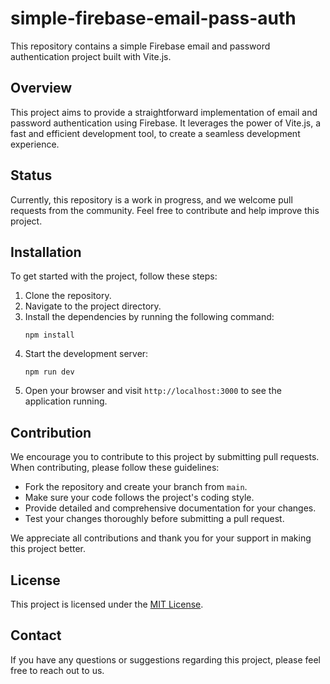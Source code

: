 # simple-firebase-email-pass-auth

This repository contains a simple Firebase email and password authentication project built with Vite.js.

## Overview
This project aims to provide a straightforward implementation of email and password authentication using Firebase. It leverages the power of Vite.js, a fast and efficient development tool, to create a seamless development experience.

## Status
Currently, this repository is a work in progress, and we welcome pull requests from the community. Feel free to contribute and help improve this project.

## Installation
To get started with the project, follow these steps:

1. Clone the repository.
2. Navigate to the project directory.
3. Install the dependencies by running the following command:
   ```
   npm install
   ```
4. Start the development server:
   ```
   npm run dev
   ```
5. Open your browser and visit `http://localhost:3000` to see the application running.

## Contribution
We encourage you to contribute to this project by submitting pull requests. When contributing, please follow these guidelines:

- Fork the repository and create your branch from `main`.
- Make sure your code follows the project's coding style.
- Provide detailed and comprehensive documentation for your changes.
- Test your changes thoroughly before submitting a pull request.

We appreciate all contributions and thank you for your support in making this project better.

## License
This project is licensed under the [MIT License](LICENSE).

## Contact
If you have any questions or suggestions regarding this project, please feel free to reach out to us.
